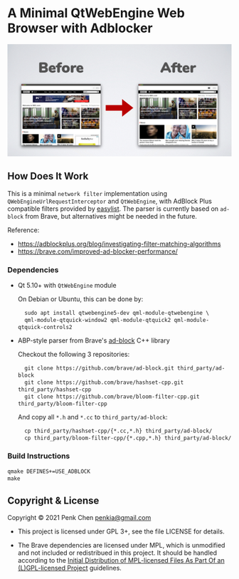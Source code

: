 # A Minimal QtWebEngine Web Browser with Adblocker

![](screenshots/adblock.jpg)

## How Does It Work 

This is a minimal `network filter` implementation using `QWebEngineUrlRequestInterceptor` and `QtWebEngine`, with AdBlock Plus compatible filters provided by [easylist](https://easylist.to/easylist/easylist.txt). The parser is currently based on `ad-block` from Brave, but alternatives might be needed in the future. 

Reference:
- https://adblockplus.org/blog/investigating-filter-matching-algorithms
- https://brave.com/improved-ad-blocker-performance/

### Dependencies

- Qt 5.10+ with `QtWebEngine` module 

    On Debian or Ubuntu, this can be done by: 

        sudo apt install qtwebengine5-dev qml-module-qtwebengine \ 
        qml-module-qtquick-window2 qml-module-qtquick2 qml-module-qtquick-controls2

- ABP-style parser from Brave's [ad-block](https://github.com/brave/ad-block) C++ library 

    Checkout the following 3 repositories: 

        git clone https://github.com/brave/ad-block.git third_party/ad-block 
        git clone https://github.com/brave/hashset-cpp.git third_party/hashset-cpp 
        git clone https://github.com/brave/bloom-filter-cpp.git third_party/bloom-filter-cpp 

    And copy all `*.h` and `*.cc` to `third_party/ad-block`:

        cp third_party/hashset-cpp/{*.cc,*.h} third_party/ad-block/
        cp third_party/bloom-filter-cpp/{*.cpp,*.h} third_party/ad-block/

### Build Instructions 

    qmake DEFINES+=USE_ADBLOCK
    make 

## Copyright & License 

Copyright © 2021 Penk Chen <penkia@gmail.com>

- This project is licensed under GPL 3+, see the file LICENSE for details. 

- The Brave dependencies are licensed under MPL, which is unmodified and not included or redistribued in this project. It should be handled according to the [Initial Distribution of MPL-licensed Files As Part Of an (L)GPL-licensed Project](https://www.mozilla.org/en-US/MPL/2.0/combining-mpl-and-gpl/) guidelines. 
